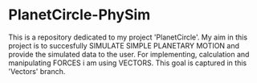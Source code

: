 # PlanetCircle-PhySim
This is a repository dedicated to my project 'PlanetCircle'. My aim in this project is to succesfully SIMULATE SIMPLE PLANETARY MOTION and provide the simulated data to the user. For implementing, calculation and manipulating FORCES i am using VECTORS. This goal is captured in this 'Vectors' branch.

